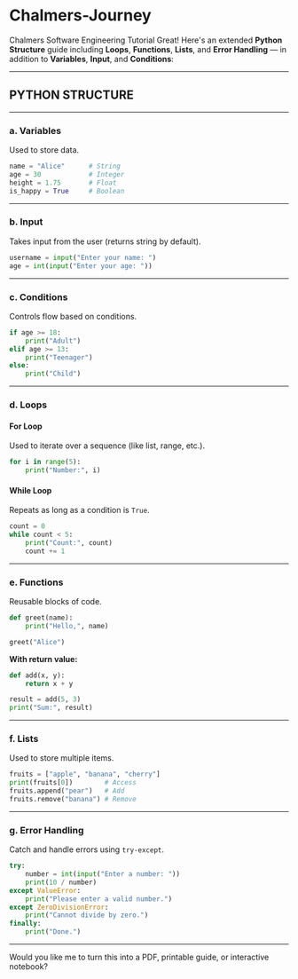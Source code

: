 # Chalmers-Journey
Chalmers Software Engineering Tutorial
Great! Here's an extended **Python Structure** guide including **Loops**, **Functions**, **Lists**, and **Error Handling** — in addition to **Variables**, **Input**, and **Conditions**:

---

## **PYTHON STRUCTURE**

---

### **a. Variables**

Used to store data.

```python
name = "Alice"      # String
age = 30            # Integer
height = 1.75       # Float
is_happy = True     # Boolean
```

---

### **b. Input**

Takes input from the user (returns string by default).

```python
username = input("Enter your name: ")
age = int(input("Enter your age: "))
```

---

### **c. Conditions**

Controls flow based on conditions.

```python
if age >= 18:
    print("Adult")
elif age >= 13:
    print("Teenager")
else:
    print("Child")
```

---

### **d. Loops**

#### **For Loop**

Used to iterate over a sequence (like list, range, etc.).

```python
for i in range(5):
    print("Number:", i)
```

#### **While Loop**

Repeats as long as a condition is `True`.

```python
count = 0
while count < 5:
    print("Count:", count)
    count += 1
```

---

### **e. Functions**

Reusable blocks of code.

```python
def greet(name):
    print("Hello,", name)

greet("Alice")
```

**With return value:**

```python
def add(x, y):
    return x + y

result = add(5, 3)
print("Sum:", result)
```

---

### **f. Lists**

Used to store multiple items.

```python
fruits = ["apple", "banana", "cherry"]
print(fruits[0])        # Access
fruits.append("pear")   # Add
fruits.remove("banana") # Remove
```

---

### **g. Error Handling**

Catch and handle errors using `try-except`.

```python
try:
    number = int(input("Enter a number: "))
    print(10 / number)
except ValueError:
    print("Please enter a valid number.")
except ZeroDivisionError:
    print("Cannot divide by zero.")
finally:
    print("Done.")
```

---

Would you like me to turn this into a PDF, printable guide, or interactive notebook?
